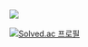### <img src="https://img.shields.io/badge/Swift-F05138?style=flat-square&logo=Swift&logoColor=white"/> 


[![Solved.ac
프로필](http://mazassumnida.wtf/api/v2/generate_badge?boj=mudrhs1997)](https://solved.ac/mudrhs1997)

<!--
**mudrhs1997/mudrhs1997** is a ✨ _special_ ✨ repository because its `README.md` (this file) appears on your GitHub profile.

Here are some ideas to get you started:

- 🔭 I’m currently working on ...
- 🌱 I’m currently learning ...
- 👯 I’m looking to collaborate on ...
- 🤔 I’m looking for help with ...
- 💬 Ask me about ...
- 📫 How to reach me: ...
- 😄 Pronouns: ...
- ⚡ Fun fact: ...
-->
